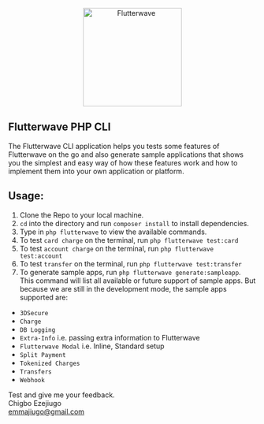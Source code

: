 <p align="center">
    <!-- <img title="Flutterwave" height="200" src="https://cdn-images-1.medium.com/max/2000/1*9Ns-5XIj1xgGFgZ8t_KkZw.png" /> -->
    <img title="Flutterwave" height="200" src="https://flutterwave.com/images/logo-colored.svg" />
</p>

## Flutterwave PHP CLI
The Flutterwave CLI application helps you tests some features of Flutterwave on the go and also generate sample applications that shows you the simplest and easy way of how these features work and how to implement them into your own application or platform.

## Usage:
1. Clone the Repo to your local machine.
2. `cd` into the directory and run `composer install` to install dependencies.
3. Type in `php flutterwave` to view the available commands.
4. To test `card charge` on the terminal, run `php flutterwave test:card`
5. To test `account charge` on the terminal, run `php flutterwave test:account`
6. To test `transfer` on the terminal, run `php flutterwave test:transfer`
7. To generate sample apps, run `php flutterwave generate:sampleapp`. This command will list all available or future support of sample apps. But because we are still in the development mode, the sample apps supported are:
- `3DSecure`
- `Charge`
- `DB Logging`
- `Extra-Info` i.e. passing extra information to Flutterwave
- `Flutterwave Modal` i.e. Inline, Standard setup
- `Split Payment`
- `Tokenized Charges`
- `Transfers`
- `Webhook`


Test and give me your feedback.  
Chigbo Ezejiugo  
emmajiugo@gmail.com
